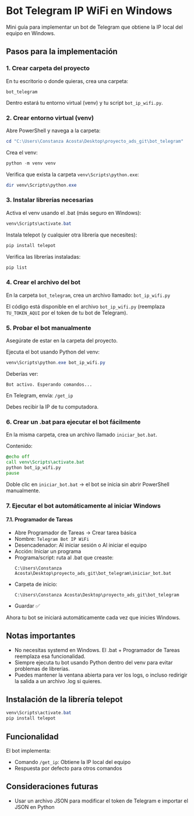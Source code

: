 # Bot Telegram IP WiFi en Windows

Mini guía para implementar un bot de Telegram que obtiene la IP local del equipo en Windows.

## Pasos para la implementación

### 1. Crear carpeta del proyecto

En tu escritorio o donde quieras, crea una carpeta:
```
bot_telegram
```

Dentro estará tu entorno virtual (venv) y tu script `bot_ip_wifi.py`.

### 2. Crear entorno virtual (venv)

Abre PowerShell y navega a la carpeta:
```powershell
cd "C:\Users\Constanza Acosta\Desktop\proyecto_ads_git\bot_telegram"
```

Crea el venv:
```powershell
python -m venv venv
```

Verifica que exista la carpeta `venv\Scripts\python.exe`:
```powershell
dir venv\Scripts\python.exe
```

### 3. Instalar librerías necesarias

Activa el venv usando el .bat (más seguro en Windows):
```powershell
venv\Scripts\activate.bat
```

Instala telepot (y cualquier otra librería que necesites):
```powershell
pip install telepot
```

Verifica las librerías instaladas:
```powershell
pip list
```

### 4. Crear el archivo del bot

En la carpeta `bot_telegram`, crea un archivo llamado: `bot_ip_wifi.py`

El código está disponible en el archivo `bot_ip_wifi.py` (reemplaza `TU_TOKEN_AQUI` por el token de tu bot de Telegram).

### 5. Probar el bot manualmente

Asegúrate de estar en la carpeta del proyecto.

Ejecuta el bot usando Python del venv:
```powershell
venv\Scripts\python.exe bot_ip_wifi.py
```

Deberías ver:
```
Bot activo. Esperando comandos...
```

En Telegram, envía: `/get_ip`

Debes recibir la IP de tu computadora.

### 6. Crear un .bat para ejecutar el bot fácilmente

En la misma carpeta, crea un archivo llamado `iniciar_bot.bat`.

Contenido:
```bat
@echo off
call venv\Scripts\activate.bat
python bot_ip_wifi.py
pause
```

Doble clic en `iniciar_bot.bat` → el bot se inicia sin abrir PowerShell manualmente.

### 7. Ejecutar el bot automáticamente al iniciar Windows

#### 7.1. Programador de Tareas
- Abre Programador de Tareas → Crear tarea básica
- Nombre: `Telegram Bot IP WiFi`
- Desencadenador: Al iniciar sesión o Al iniciar el equipo
- Acción: Iniciar un programa
- Programa/script: ruta al .bat que creaste:
  ```
  C:\Users\Constanza Acosta\Desktop\proyecto_ads_git\bot_telegram\iniciar_bot.bat
  ```
- Carpeta de inicio:
  ```
  C:\Users\Constanza Acosta\Desktop\proyecto_ads_git\bot_telegram
  ```
- Guardar ✅

Ahora tu bot se iniciará automáticamente cada vez que inicies Windows.

## Notas importantes

- No necesitas systemd en Windows. El .bat + Programador de Tareas reemplaza esa funcionalidad.
- Siempre ejecuta tu bot usando Python dentro del venv para evitar problemas de librerías.
- Puedes mantener la ventana abierta para ver los logs, o incluso redirigir la salida a un archivo .log si quieres.

## Instalación de la librería telepot

```powershell
venv\Scripts\activate.bat
pip install telepot
```

## Funcionalidad

El bot implementa:
- Comando `/get_ip`: Obtiene la IP local del equipo
- Respuesta por defecto para otros comandos

## Consideraciones futuras

- Usar un archivo JSON para modificar el token de Telegram e importar el JSON en Python